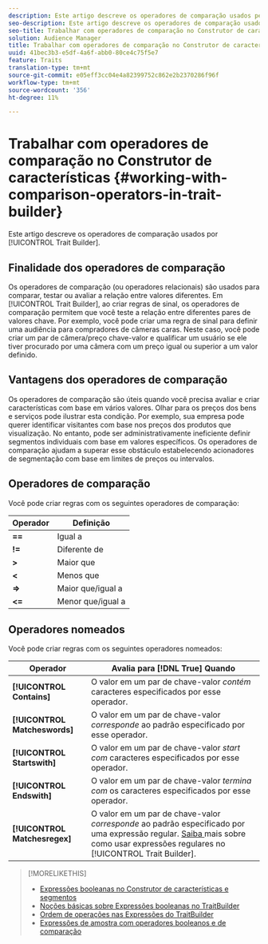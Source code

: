 ```yaml
---
description: Este artigo descreve os operadores de comparação usados pelo Construtor de características.
seo-description: Este artigo descreve os operadores de comparação usados pelo Construtor de características.
seo-title: Trabalhar com operadores de comparação no Construtor de características
solution: Audience Manager
title: Trabalhar com operadores de comparação no Construtor de características
uuid: 41bec3b3-e5df-4a6f-abb0-80ce4c75f5e7
feature: Traits
translation-type: tm+mt
source-git-commit: e05eff3cc04e4a82399752c862e2b2370286f96f
workflow-type: tm+mt
source-wordcount: '356'
ht-degree: 11%

---
```



# Trabalhar com operadores de comparação no Construtor de características {#working-with-comparison-operators-in-trait-builder}

Este artigo descreve os operadores de comparação usados por [!UICONTROL Trait Builder].

## Finalidade dos operadores de comparação

<!-- c_tb_comparison_operators.xml -->

Os operadores de comparação (ou operadores relacionais) são usados para comparar, testar ou avaliar a relação entre valores diferentes. Em [!UICONTROL Trait Builder], ao criar regras de sinal, os operadores de comparação permitem que você teste a relação entre diferentes pares de valores chave. Por exemplo, você pode criar uma regra de sinal para definir uma audiência para compradores de câmeras caras. Neste caso, você pode criar um par de câmera/preço chave-valor e qualificar um usuário se ele tiver procurado por uma câmera com um preço igual ou superior a um valor definido.

## Vantagens dos operadores de comparação

Os operadores de comparação são úteis quando você precisa avaliar e criar características com base em vários valores. Olhar para os preços dos bens e serviços pode ilustrar esta condição. Por exemplo, sua empresa pode querer identificar visitantes com base nos preços dos produtos que visualização. No entanto, pode ser administrativamente ineficiente definir segmentos individuais com base em valores específicos. Os operadores de comparação ajudam a superar esse obstáculo estabelecendo acionadores de segmentação com base em limites de preços ou intervalos.

## Operadores de comparação

Você pode criar regras com os seguintes operadores de comparação:

| Operador | Definição |
|---|---|
| **==** | Igual a |
| **!=** | Diferente de |
| **>** | Maior que |
| **&lt;** | Menos que |
| **=>** | Maior que/igual a |
| **&lt;=** | Menor que/igual a |

## Operadores nomeados

Você pode criar regras com os seguintes operadores nomeados:

| Operador | Avalia para [!DNL True] Quando |
|---|---|
| **[!UICONTROL Contains]** | O valor em um par de chave-valor *contém* caracteres especificados por esse operador. |
| **[!UICONTROL Matcheswords]** | O valor em um par de chave-valor *corresponde* ao padrão especificado por esse operador. |
| **[!UICONTROL Startswith]** | O valor em um par de chave-valor *start com* caracteres especificados por esse operador. |
| **[!UICONTROL Endswith]** | O valor em um par de chave-valor *termina com* os caracteres especificados por esse operador. |
| **[!UICONTROL Matchesregex]** | O valor em um par de chave-valor *corresponde* ao padrão especificado por uma expressão regular. [Saiba ](../../features/traits/trait-builder-regex.md) mais sobre como usar expressões regulares no  [!UICONTROL Trait Builder]. |

>[!MORELIKETHIS]
>
>* [Expressões booleanas no Construtor de características e segmentos](../../reference/boolean-expressions-tsb.md)
>* [Noções básicas sobre Expressões booleanas no TraitBuilder](../../reference/boolean-expressions-tsb.md)
>* [Ordem de operações nas Expressões do TraitBuilder](../../features/traits/trait-operator-precedence.md)
>* [Expressões de amostra com operadores booleanos e de comparação](../../features/traits/trait-expression-samples.md)

